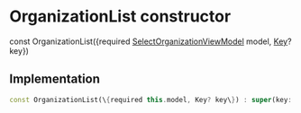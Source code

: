 


# OrganizationList constructor






const
OrganizationList(\{required [SelectOrganizationViewModel](../../view_model_pre_auth_view_models_select_organization_view_model/SelectOrganizationViewModel-class.md) model, [Key](https://api.flutter.dev/flutter/foundation/Key-class.html)? key\})





## Implementation

```dart
const OrganizationList(\{required this.model, Key? key\}) : super(key: key);
```







